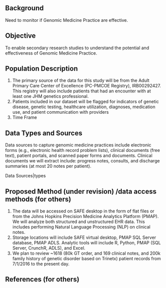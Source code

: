 ## Background 
Need to monitor if Genomic Medicine Practice are effective.

## Objective
To enable secondary research studies to understand the potential and effectiveness of Genomic Medicine Practice.

## Population Description
1. The primary source of the data for this study will be from the Adult Primary Care Center of Excellence (PC-PMCOE Registry), IRB00292427. This registry will also include patients that had an encounter with at least one JHM genetics professional.
2. Patients included in our dataset will be flagged for indicators of genetic disease, genetic testing, healthcare utilization, diagnoses, medication use, and patient communication with providers
3. Time Frame

## Data Types and Sources
Data sources to capture genomic medicine practices include electronic forms (e.g., electronic health record problem lists), clinical documents (free text), patient portals, and scanned paper forms and documents. Clinical documents we will extract include: progress notes, consults, and discharge summaries (at most 20 notes per patient).

Data Sources|types


## Proposed Method (under revision) /data access methods (for others)
1. The data will be accessed on SAFE desktop in the form of flat files or from the Johns Hopkins Precision Medicine Analytics Platform (PMAP). We will analyze both structured and unstructured EHR data. This includes performing Natural Language Processing (NLP) on clinical notes. 
2. Storage locations will include SAFE virtual desktop, PMAP SQL Server database, PMAP ADLS. Analytic tools will include R, Python, PMAP (SQL Server, CrunchR, ADLS), and Excel.
3. We plan to review ~1618 (80k GT order, and 169 clinical notes, and 200k family history of genetic disorder based on Trinetx) patient records from 7/1/2016 to the present day.

## References (for others)
